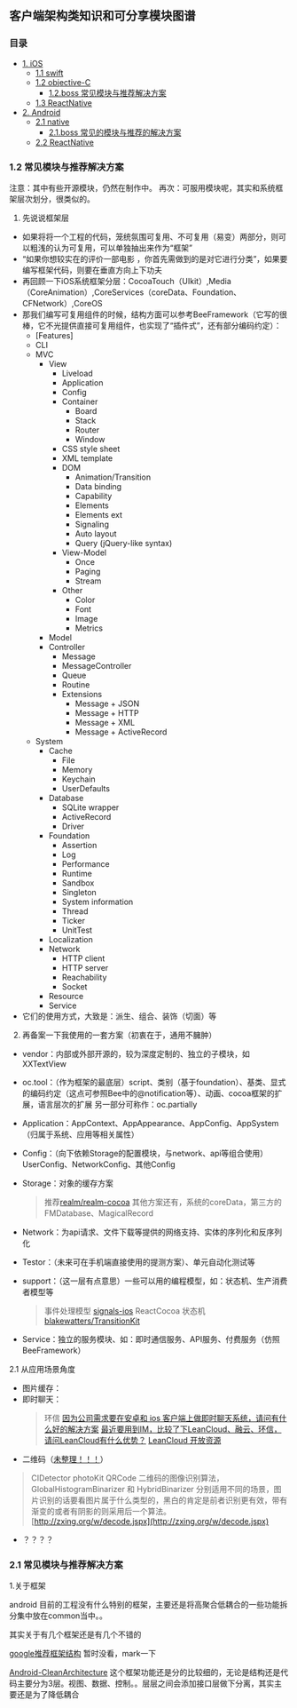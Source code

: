 ## 客户端架构类知识和可分享模块图谱

### 目录
* [1. iOS](#1)
  * [1.1 swift](#1.1)
  * [1.2 objective-C](#1.2)
    * [1.2.boss 常见模块与推荐解决方案](#1.2.boss)
  * [1.3 ReactNative](#1.3)
* [2. Android](#2)
  * [2.1 native](#2.1)
    * [2.1.boss 常见的模块与推荐的解决方案](#2.1.boss)
  * [2.2 ReactNative](#2.2)



<h3 id="1.2.boss">1.2 常见模块与推荐解决方案</h3>

注意：其中有些开源模块，仍然在制作中。
再次：可服用模块呢，其实和系统框架层次划分，很类似的。

1. 先说说框架层
  * 如果将将一个工程的代码，笼统氛围可复用、不可复用（易变）两部分，则可以粗浅的认为可复用，可以单独抽出来作为“框架”
  * “如果你想较实在的评价一部电影 ，你首先需做到的是对它进行分类”，如果要编写框架代码，则要在垂直方向上下功夫
  * 再回顾一下iOS系统框架分层：CocoaTouch（UIkit）,Media（CoreAnimation）,CoreServices（coreData、Foundation、CFNetwork）,CoreOS
  * 那我们编写可复用组件的时候，结构方面可以参考BeeFramework（它写的很棒，它不光提供直接可复用组件，也实现了“插件式”，还有部分编码约定）：
    - [Features]
    - CLI
    - MVC
      - View
        - Liveload
        - Application
        - Config
        - Container
          - Board
          - Stack
          - Router
          - Window
        - CSS style sheet
        - XML template
        - DOM
          - Animation/Transition
          - Data binding
          - Capability
          - Elements
          - Elements ext
          - Signaling
          - Auto layout
          - Query (jQuery-like syntax)
        - View-Model
          - Once
          - Paging
          - Stream
        - Other
          - Color
          - Font
          - Image
          - Metrics
      - Model
      - Controller
        - Message
        - MessageController
        - Queue
        - Routine
        - Extensions
          - Message + JSON
          - Message + HTTP
          - Message + XML
          - Message + ActiveRecord
    - System
      - Cache
        - File
        - Memory
        - Keychain
        - UserDefaults
      - Database
        - SQLite wrapper
        - ActiveRecord
        - Driver
      - Foundation
        - Assertion
        - Log
        - Performance
        - Runtime
        - Sandbox
        - Singleton
        - System information
        - Thread
        - Ticker
        - UnitTest
      - Localization
      - Network
        - HTTP client
        - HTTP server
        - Reachability
        - Socket
      - Resource
      - Service
  * 它们的使用方式，大致是：派生、组合、装饰（切面）等

2. 再备案一下我使用的一套方案（初衷在于，通用不臃肿）
  * vendor：内部或外部开源的，较为深度定制的、独立的子模块，如XXTextView
  * oc.tool：（作为框架的最底层）script、类别（基于foundation）、基类、显式的编码约定（这点可参照Bee中的@notification等）、动画、cocoa框架的扩展，语言层次的扩展
  另一部分可称作：oc.partially
  * Application：AppContext、AppAppearance、AppConfig、AppSystem（归属于系统、应用等相关属性）
  * Config：（向下依赖Storage的配置模块，与network、api等组合使用）UserConfig、NetworkConfig、其他Config
  * Storage：对象的缓存方案
    > 推荐[realm/realm-cocoa](https://github.com/realm/realm-cocoa)
    > 其他方案还有，系统的coreData，第三方的FMDatabase、MagicalRecord

  * Network：为api请求、文件下载等提供的网络支持、实体的序列化和反序列化
  * Testor：（未来可在手机端直接使用的提测方案）、单元自动化测试等
  * support：（这一层有点意思）一些可以用的编程模型，如：状态机、生产消费者模型等
    > 事件处理模型 [signals-ios](https://github.com/uber/signals-ios)
    > ReactCocoa
    > 状态机[blakewatters/TransitionKit](https://github.com/blakewatters/TransitionKit)

  * Service：独立的服务模块、如：即时通信服务、API服务、付费服务（仿照BeeFramework）

2.1 从应用场景角度
  * 图片缓存：
  * 即时聊天：
    > 环信
    > [因为公司需求要在安卓和 ios 客户端上做即时聊天系统，请问有什么好的解决方案](http://www.v2ex.com/t/125584)
    > [最近要用到IM，比较了下LeanCloud、融云、环信，请问LeanCloud有什么优势？](http://www.zhihu.com/question/26779860)
    > [LeanCloud 开放资源](https://open.leancloud.cn)
  * 二维码（[未整理！！！](http://www.v2ex.com/t/253312#reply14)）
   > CIDetector
   > photoKit
   > QRCode
   > 二维码的图像识别算法， GlobalHistogramBinarizer 和 HybridBinarizer 分别适用不同的场景，图片识别的话要看图片属于什么类型的，黑白的肯定是前者识别更有效，带有渐变的或者有阴影的则采用后一个算法。
   > [http://zxing.org/w/decode.jspx](http://zxing.org/w/decode.jspx)
  * ？？？？

<h3 id="2.1.boss">2.1 常见模块与推荐解决方案</h3>

1.关于框架

android 目前的工程没有什么特别的框架，主要还是将高聚合低耦合的一些功能拆分集中放在common当中。。

其实关于有几个框架还是有几个不错的

[google推荐框架结构](https://github.com/google/iosched) 暂时没看，mark一下

[Android-CleanArchitecture](https://github.com/android10/Android-CleanArchitecture)
这个框架功能还是分的比较细的，无论是结构还是代码主要分为3层。视图、数据、控制。。层层之间会添加接口层做下分离，其实主要还是为了降低耦合

